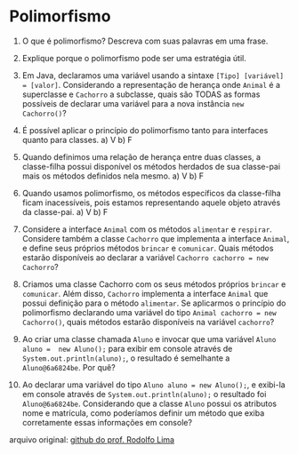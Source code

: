 # Polimorfismo

1. O que é polimorfismo? Descreva com suas palavras em uma frase. 

2. Explique porque o polimorfismo pode ser uma estratégia útil.
3. Em Java, declaramos uma variável usando a sintaxe `[Tipo] [variável] = [valor]`. Considerando a representação de herança onde `Animal` é a superclasse e `Cachorro` a subclasse, quais são TODAS as formas possíveis de declarar uma variável para a nova instância `new  Cachorro()`?

4. É possível aplicar o princípio do polimorfismo tanto para interfaces quanto para classes. 
	a) V
	b) F
5. Quando definimos uma relação de herança entre duas classes, a classe-filha possui disponível os métodos herdados de sua classe-pai mais os métodos definidos nela mesmo.
	a) V
	b) F
6. Quando usamos polimorfismo, os métodos específicos da classe-filha ficam inacessíveis, pois estamos representando aquele objeto através da classe-pai.
	a) V
	b) F
7. Considere a interface `Animal` com os métodos `alimentar` e `respirar`. Considere também a classe `Cachorro` que implementa a interface `Animal`, e define seus próprios métodos `brincar` e `comunicar`. Quais métodos estarão disponíveis ao declarar a variável `Cachorro cachorro = new Cachorro`? 

8. Criamos uma classe Cachorro com os seus métodos próprios `brincar` e `comunicar`. Além disso, `Cachorro` implementa a interface `Animal` que possui definição para o método `alimentar`. Se aplicarmos o princípio do polimorfismo declarando uma variável do tipo `Animal cachorro = new Cachorro()`, quais métodos estarão disponíveis na variável `cachorro`? 

9. Ao criar uma classe chamada `Aluno` e invocar que uma variável `Aluno aluno =  new Aluno();` para exibir em console através de `System.out.println(aluno);`, o resultado é semelhante a `Aluno@6a6824be`. Por quê? 
10. Ao declarar uma variável do tipo `Aluno aluno = new Aluno();`, e exibi-la em console através de `System.out.println(aluno);` o resultado foi `Aluno@6a6824be`. Considerando que a classe `Aluno` possui os atributos nome e matrícula, como poderíamos definir um método que exiba corretamente essas informações em console? 


arquivo original: [github do prof. Rodolfo Lima](https://github.com/rflima11/exercicios-poo-1-letscode/tree/main/05%20-%20lista%20polimorfismo)
